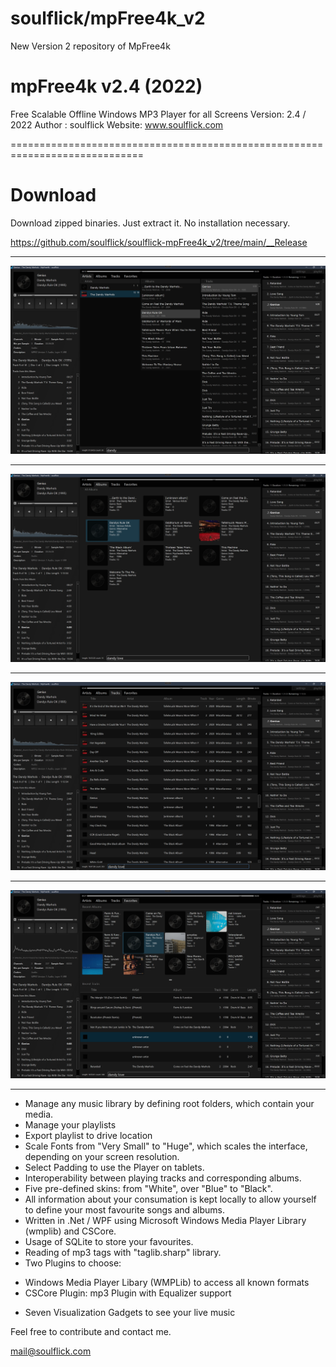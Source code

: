 # soulflick/mpFree4k_v2
 New Version 2 repository of MpFree4k

mpFree4k v2.4 (2022)
=============================================================================

Free Scalable Offline Windows MP3 Player for all Screens
Version: 2.4 / 2022
Author : soulflick
Website: www.soulflick.com

=============================================================================

# Download

Download zipped binaries. Just extract it. No installation necessary.
 
 https://github.com/soulflick/soulflick-mpFree4k_v2/tree/main/__Release

-----------------------------------------------------------------------------

![alt text](https://github.com/soulflick/soulflick-mpFree4k_v2/blob/main/Screenshots/artists.png?raw=true)

-----------------------------------------------------------------------------

![alt text](https://github.com/soulflick/soulflick-mpFree4k_v2/blob/main/Screenshots/albums.png?raw=true)

-----------------------------------------------------------------------------

![alt text](https://github.com/soulflick/soulflick-mpFree4k_v2/blob/main/Screenshots/tracks.png?raw=true)

-----------------------------------------------------------------------------

![alt text](https://github.com/soulflick/soulflick-mpFree4k_v2/blob/main/Screenshots/favorites.png?raw=true)

-----------------------------------------------------------------------------

- Manage any music library by defining root folders, which contain your media.
- Manage your playlists
- Export playlist to drive location
- Scale Fonts from "Very Small" to "Huge", which scales the interface, depending 
  on your screen resolution.
- Select Padding to use the Player on tablets.
- Interoperability between playing tracks and corresponding albums.
- Five pre-defined skins: from "White", over "Blue" to "Black".
- All information about your consumation is kept locally to allow yourself to
  define your most favourite songs and albums.
- Written in .Net / WPF using Microsoft Windows Media Player Library (wmplib)
  and CSCore.
- Usage of SQLite to store your favourites.
- Reading of mp3 tags with "taglib.sharp" library.
- Two Plugins to choose:
* Windows Media Player Libary (WMPLib) to access all known formats
* CSCore Plugin: mp3 Plugin with Equalizer support
- Seven Visualization Gadgets to see your live music

Feel free to contribute and contact me.

mail@soulflick.com
